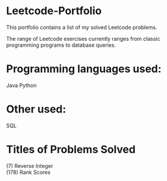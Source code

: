 # Leetcode-Portfolio

This portfolio contains a list of my solved Leetcode problems. 

The range of Leetcode exercises currently ranges from classic programming programs to database queries.

# Programming languages used:
Java
Python

# Other used:
SQL

# Titles of Problems Solved 
(7) Reverse Integer <br />
(178) Rank Scores
